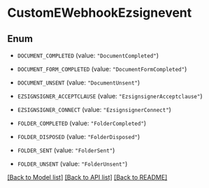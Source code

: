 # CustomEWebhookEzsignevent

## Enum


* `DOCUMENT_COMPLETED` (value: `"DocumentCompleted"`)

* `DOCUMENT_FORM_COMPLETED` (value: `"DocumentFormCompleted"`)

* `DOCUMENT_UNSENT` (value: `"DocumentUnsent"`)

* `EZSIGNSIGNER_ACCEPTCLAUSE` (value: `"EzsignsignerAcceptclause"`)

* `EZSIGNSIGNER_CONNECT` (value: `"EzsignsignerConnect"`)

* `FOLDER_COMPLETED` (value: `"FolderCompleted"`)

* `FOLDER_DISPOSED` (value: `"FolderDisposed"`)

* `FOLDER_SENT` (value: `"FolderSent"`)

* `FOLDER_UNSENT` (value: `"FolderUnsent"`)


[[Back to Model list]](../README.md#documentation-for-models) [[Back to API list]](../README.md#documentation-for-api-endpoints) [[Back to README]](../README.md)


